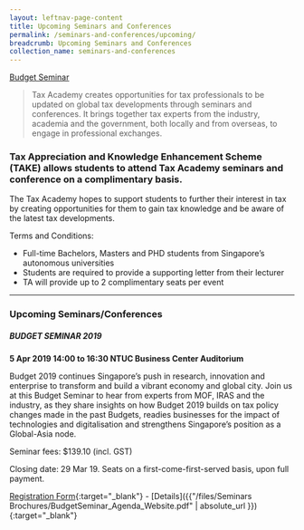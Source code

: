 ```yaml
---
layout: leftnav-page-content
title: Upcoming Seminars and Conferences
permalink: /seminars-and-conferences/upcoming/
breadcrumb: Upcoming Seminars and Conferences
collection_name: seminars-and-conferences
---
```


[Budget Seminar](/seminars-brochures/BudgetSeminar_Agenda.pdf)

> Tax Academy creates opportunities for tax professionals to be updated on global tax developments through seminars and conferences. It brings together tax experts from the industry, academia and the government, both locally and from overseas, to engage in professional exchanges.

### **Tax Appreciation and Knowledge Enhancement Scheme (TAKE) allows students to attend Tax Academy seminars and conference on a complimentary basis**.

The Tax Academy hopes to support students to further their interest in tax by creating opportunities for them to gain tax knowledge and be aware of the latest tax developments.

Terms and Conditions:

* Full-time Bachelors, Masters and PHD students from Singapore’s autonomous universities
* Students are required to provide a supporting letter from their lecturer
* TA will provide up to 2 complimentary seats per event

---

### **Upcoming Seminars/Conferences**
##### **BUDGET SEMINAR 2019**
**5 Apr 2019 14:00 to 16:30 NTUC Business Center Auditorium**

Budget 2019 continues Singapore’s push in research, innovation and enterprise to transform and build a vibrant economy and global city. Join us at this Budget Seminar to hear from experts from MOF, IRAS and the industry, as they share insights on how Budget 2019 builds on tax policy changes made in the past Budgets, readies businesses for the impact of technologies and digitalisation and strengthens Singapore’s position as a Global-Asia node.

Seminar fees: $139.10 (incl. GST)

Closing date: 29 Mar 19. Seats on a first-come-first-served basis, upon full payment.

[Registration Form](https://docs.google.com/forms/d/e/1FAIpQLSdpoeCKiTnRLpRKESVLwqx_V1hE-NoRg_5wMtn9xPsHOSLgrg/viewform){:target="_blank"} - [Details]({{"/files/Seminars Brochures/BudgetSeminar_Agenda_Website.pdf" | absolute_url }}){:target="_blank"}
